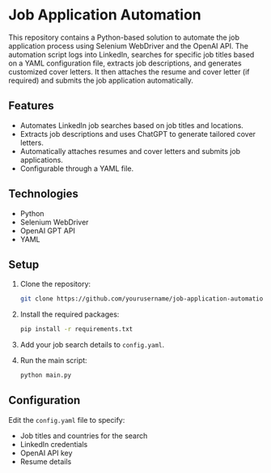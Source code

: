 # Job Application Automation

This repository contains a Python-based solution to automate the job application process using Selenium WebDriver and the OpenAI API. The automation script logs into LinkedIn, searches for specific job titles based on a YAML configuration file, extracts job descriptions, and generates customized cover letters. It then attaches the resume and cover letter (if required) and submits the job application automatically.

## Features

- Automates LinkedIn job searches based on job titles and locations.
- Extracts job descriptions and uses ChatGPT to generate tailored cover letters.
- Automatically attaches resumes and cover letters and submits job applications.
- Configurable through a YAML file.

## Technologies

- Python
- Selenium WebDriver
- OpenAI GPT API
- YAML

## Setup

1. Clone the repository:
   ```bash
   git clone https://github.com/yourusername/job-application-automation.git
   ```

2. Install the required packages:
   ```bash
   pip install -r requirements.txt
   ```

3. Add your job search details to `config.yaml`.

4. Run the main script:
   ```bash
   python main.py
   ```

## Configuration

Edit the `config.yaml` file to specify:

- Job titles and countries for the search
- LinkedIn credentials
- OpenAI API key
- Resume details

